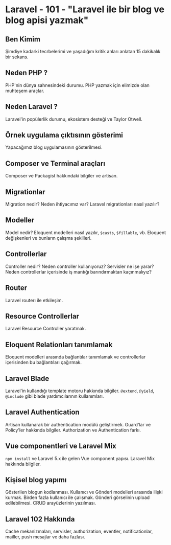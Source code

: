 # Laravel - 101 - "Laravel ile bir blog ve blog apisi yazmak"

## Ben Kimim

Şimdiye kadarki tecrbelerimi ve yaşadığım kritik anları anlatan 15 dakikalık bir sekans. 

## Neden PHP ?

PHP'nin dünya sahnesindeki durumu. PHP yazmak için elimizde olan muhteşem araçlar. 

## Neden Laravel ? 

Laravel'in popülerlik durumu, ekosistem desteği ve Taylor Otwell.

## Örnek uygulama çıktısının gösterimi

Yapacağımız blog uygulamasının gösterilmesi.

## Composer ve Terminal araçları  

Composer ve Packagist hakkındaki bilgiler ve artisan.

## Migrationlar

Migration nedir? Neden ihtiyacımız var? Laravel migrationları nasıl yazılır?

## Modeller

Model nedir? Eloquent modelleri nasıl yazılır, `$casts`, `$fillable`, vb. Eloquent değişkenleri ve bunların çalışma şekilleri.

## Controllerlar

Controller nedir? Neden controller kullanıyoruz? Servisler ne işe yarar? Neden controllerlar içerisinde iş mantığı barındırmaktan kaçınmalıyız?

## Router

Laravel routerı ile etkileşim.

## Resource Controllerlar

Laravel Resource Controller yaratmak. 

## Eloquent Relationları tanımlamak 

Eloquent modelleri arasında bağlantılar tanımlamak ve controllerlar içerisinden bu bağlantıları çağırmak.

## Laravel Blade

Laravel'in kullandığı template motoru hakkında bilgiler. `@extend`, `@yield`, `@include` gibi blade yardımcılarının kullanımları. 

## Laravel Authentication 

Artisan kullanarak bir authentication modülü geliştirmek. Guard'lar ve Policy'ler hakkında bilgiler.  Authorization ve Authentication farkı. 

## Vue componentleri ve Laravel Mix 

`npm install` ve Laravel 5.x ile gelen Vue component yapısı. Laravel Mix hakkında bilgiler. 

## Kişisel blog yapımı 

Gösterilen blogun kodlanması. Kullanıcı ve Gönderi modelleri arasında ilişki kurmak. Birden fazla kullanıcı ile çalışmak. Gönderi görselinin upload edilebilmesi. CRUD arayüzlerinin yazılması.

## Laravel 102 Hakkında

Cache mekanizmaları, servisler, authorization, eventler, notificationlar, mailler, push mesajlar ve daha fazlası. 


